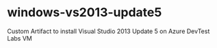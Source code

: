 # windows-vs2013-update5
Custom Artifact to install Visual Studio 2013 Update 5 on Azure DevTest Labs VM